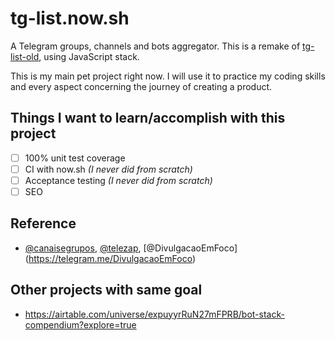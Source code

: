 # tg-list.now.sh

A Telegram groups, channels and bots aggregator. This is a remake of [tg-list-old](https://github.com/PabloDinella/tg-list-old), using JavaScript stack.

This is my main pet project right now. I will use it to practice my coding skills and every aspect concerning the journey of creating a product.

## Things I want to learn/accomplish with this project

- [ ] 100% unit test coverage
- [ ] CI with now.sh *(I never did from scratch)*
- [ ] Acceptance testing *(I never did from scratch)*
- [ ] SEO

## Reference

- [@canaisegrupos](https://telegram.me/canaisegrupos), [@telezap](https://telegram.me/telezap), [@DivulgacaoEmFoco] (https://telegram.me/DivulgacaoEmFoco)

## Other projects with same goal
- https://airtable.com/universe/expuyyrRuN27mFPRB/bot-stack-compendium?explore=true
